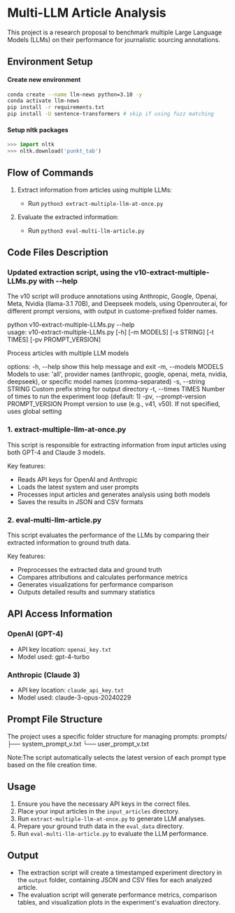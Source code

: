 # Multi-LLM Article Analysis

This project is a research proposal to benchmark multiple Large Language Models (LLMs) on their performance for journalistic sourcing annotations.

## Environment Setup

#### Create new environment 
```bash
conda create --name llm-news python=3.10 -y
conda activate llm-news
pip install -r requirements.txt
pip install -U sentence-transformers # skip if using fuzz matching
```

#### Setup nltk packages 
```python
>>> import nltk
>>> nltk.download('punkt_tab')
```

## Flow of Commands

1. Extract information from articles using multiple LLMs:
   - Run `python3 extract-multiple-llm-at-once.py`

2. Evaluate the extracted information:
   - Run `python3 eval-multi-llm-article.py`

## Code Files Description

### Updated extraction script, using the v10-extract-multiple-LLMs.py with --help 

The v10 script will produce annotations using Anthropic, Google, Openai, Meta, Nvidia (llama-3.1 70B), and Deepseek models, using Openrouter.ai, for different prompt versions, with output in custome-prefixed folder names. 

python v10-extract-multiple-LLMs.py --help                             
usage: v10-extract-multiple-LLMs.py [-h] [-m MODELS] [-s STRING] [-t TIMES] [-pv PROMPT_VERSION]

Process articles with multiple LLM models

options:
  -h, --help            show this help message and exit
  -m, --models MODELS   Models to use: 'all', provider names (anthropic, google, openai, meta, nvidia, deepseek), or specific
                        model names (comma-separated)
  -s, --string STRING   Custom prefix string for output directory
  -t, --times TIMES     Number of times to run the experiment loop (default: 1)
  -pv, --prompt-version PROMPT_VERSION
                        Prompt version to use (e.g., v41, v50). If not specified, uses global setting

### 1. extract-multiple-llm-at-once.py

This script is responsible for extracting information from input articles using both GPT-4 and Claude 3 models.

Key features:
- Reads API keys for OpenAI and Anthropic
- Loads the latest system and user prompts
- Processes input articles and generates analysis using both models
- Saves the results in JSON and CSV formats


### 2. eval-multi-llm-article.py

This script evaluates the performance of the LLMs by comparing their extracted information to ground truth data.

Key features:
- Preprocesses the extracted data and ground truth
- Compares attributions and calculates performance metrics
- Generates visualizations for performance comparison
- Outputs detailed results and summary statistics

## API Access Information

### OpenAI (GPT-4)
- API key location: `openai_key.txt`
- Model used: gpt-4-turbo

### Anthropic (Claude 3)
- API key location: `claude_api_key.txt`
- Model used: claude-3-opus-20240229

## Prompt File Structure

The project uses a specific folder structure for managing prompts:
prompts/
├── system_prompt_v.txt
└── user_prompt_v.txt

Note:The script automatically selects the latest version of each prompt type based on the file creation time.

## Usage

1. Ensure you have the necessary API keys in the correct files.
2. Place your input articles in the `input_articles` directory.
3. Run `extract-multiple-llm-at-once.py` to generate LLM analyses.
4. Prepare your ground truth data in the `eval_data` directory.
5. Run `eval-multi-llm-article.py` to evaluate the LLM performance.

## Output

- The extraction script will create a timestamped experiment directory in the `output` folder, containing JSON and CSV files for each analyzed article.
- The evaluation script will generate performance metrics, comparison tables, and visualization plots in the experiment's evaluation directory.
